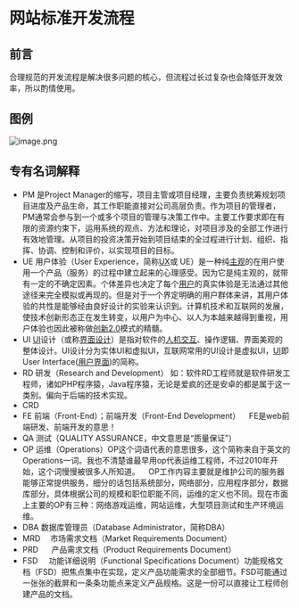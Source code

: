 # 网站标准开发流程

## 前言

合理规范的开发流程是解决很多问题的核心，但流程过长过复杂也会降低开发效率，所以酌情使用。


## 图例

![image.png](https://cdn.nlark.com/yuque/0/2019/png/202135/1577029689001-6237bd27-0308-4b2a-a1fc-18c36a86ed3c.png?x-oss-process=image/watermark,type_d3F5LW1pY3JvaGVp,size_10,text_Um9iaW7ljp_liJvmlbTnkIY=,color_FFFFFF,shadow_50,t_80,g_se,x_10,y_10#align=left&display=inline&height=2216&name=image.png&originHeight=2216&originWidth=935&size=460988&status=done&style=none&width=935)
## 专有名词解释

- PM 是Project Manager的缩写，项目主管或项目经理，主要负责统筹规划项目进度及产品生命，其工作职能直接对公司高层负责。作为项目的管理者，PM通常会参与到一个或多个项目的管理与决策工作中。主要工作要求即在有限的资源约束下，运用系统的观点、方法和理论，对项目涉及的全部工作进行有效地管理。从项目的投资决策开始到项目结束的全过程进行计划、组织、指挥、协调、控制和评价，以实现项目的目标。
- UE 用户体验（User Experience，简称[UX](https://baike.baidu.com/item/UX/3134844)或 UE）是一种纯[主观](https://baike.baidu.com/item/%E4%B8%BB%E8%A7%82/3181134)的在用户使用一个产品（服务）的过程中建立起来的心理感受。因为它是纯主观的，就带有一定的不确定因素。个体差异也决定了每个[用户](https://baike.baidu.com/item/%E7%94%A8%E6%88%B7/3621489)的真实体验是无法通过其他途径来完全模拟或再现的。但是对于一个界定明确的用户群体来讲，其用户体验的共性是能够经由良好设计的实验来认识到。计算机技术和互联网的发展，使技术创新形态正在发生转变，以用户为中心、以人为本越来越得到重视，用户体验也因此被称做[创新2.0](https://baike.baidu.com/item/%E5%88%9B%E6%96%B02.0)模式的精髓。
- UI [UI](https://baike.baidu.com/item/UI)设计（或称[界面设计](https://baike.baidu.com/item/%E7%95%8C%E9%9D%A2%E8%AE%BE%E8%AE%A1/2155896)）是指对软件的[人机交互](https://baike.baidu.com/item/%E4%BA%BA%E6%9C%BA%E4%BA%A4%E4%BA%92/61313)、操作逻辑、界面美观的整体设计。UI设计分为实体UI和虚拟UI，互联网常用的UI设计是虚拟UI，[UI](https://baike.baidu.com/item/UI)即User Interface([用户界面](https://baike.baidu.com/item/%E7%94%A8%E6%88%B7%E7%95%8C%E9%9D%A2/6582461))的简称。
- RD 研发（Research and Development） 如：软件RD工程师就是软件研发工程师，诸如PHP程序猿，Java程序猿，无论是爱疯的还是安卓的都是属于这一类别。偏向于后端的技术实现。
- CRD
- FE 前端（Front-End）；前端开发（Front-End Development）    FE是web前端研发、前端开发的意思！
- QA 测试（QUALITY ASSURANCE，中文意思是“质量保证”）
- OP 运维（Operations）OP这个词语代表的意思很多，这个简称来自于英文的Operations一词。我也不清楚谁最早用op代表运维工程师，不过2010年开始，这个词慢慢被很多人所知道。    OP工作内容主要就是维护公司的服务器能够正常提供服务，细分的话包括系统部分，网络部分，应用程序部分，数据库部分，具体根据公司的规模和职位职能不同，运维的定义也不同。现在市面上主要的OP有三种：网络游戏运维，网站运维，大型项目测试和生产环境运维。
- DBA 数据库管理员（Database Administrator，简称DBA）
- MRD 　市场需求文档（Market Requirements Document）
- PRD      产品需求文档（Product Requirements Document）
- FSD     功能详细说明（Functional Specifications Document）功能规格文档（FSD）把焦点集中在实现，定义产品功能需求的全部细节。FSD可能通过一张张的截屏和一条条功能点来定义产品规格。这是一份可以直接让工程师创建产品的文档。
